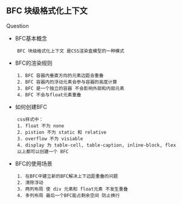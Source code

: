 BFC 块级格式化上下文
--
Question
* BFC基本概念
```
    BFC 块级格式化上下文 是CSS渲染盒模型的一种模式
```
* BFC的渲染规则
```
    1. BFC 容器内垂直方向的元素边距会重叠
    2. BFC 容器内的浮动元素会参与容器的高度计算
    3. BFC 是一个独立的容器 不会影响外部和内部元素
    4. BFC 不会与float元素重叠
```
* 如何创建BFC
```
    css样式中： 
    1. float 不为 none
    2. pistion 不为 static 和 relative
    3. overflow 不为 visiable
    4. display 为 table-cell, table-caption, inline-block, flex 
    以上都可以创建一个 BFC 
```
* BFC的使用场景
```
    1. 在BFC中建立新的BFC解决上下边距重叠的问题 
    2. 清除浮动
    3. 两列布局 使 div 元素和 float元素 不发生重叠
    4. 多列布局 最后一个BFC能占剩余空间 防止换行
```




